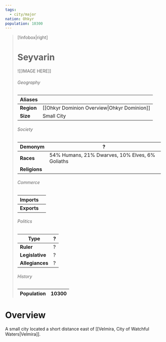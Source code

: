 ```yaml
---
tags:
  - city/major
nation: Ohkyr
population: 10300
---
```

> [!infobox|right]
> # Seyvarin
> ![[IMAGE HERE]]
> ###### Geography
> | **Aliases** |  |
> | - | - |
> | **Region** | [[Ohkyr Dominion Overview\|Ohkyr Dominion]] |
> | **Size** | Small City |
> ###### Society
> | **Demonym** | ? |
> | - | - |
> | **Races** | 54% Humans, 21% Dwarves, 10% Elves, 6% Goliaths |
> | **Religions** |  |
> ###### Commerce
> | **Imports** |  |
> | - | - |
> | **Exports** |  |
> ###### Politics
> | **Type** | ? |
> | - | - |
> | **Ruler** | ? |
> | **Legislative** | ? |
> | **Allegiances** | ? |
> ###### History
> | **Population** | 10300 |
> | - | - |
# Overview
A small city located a short distance east of [[Velmira, City of Watchful Waters|Velmira]].